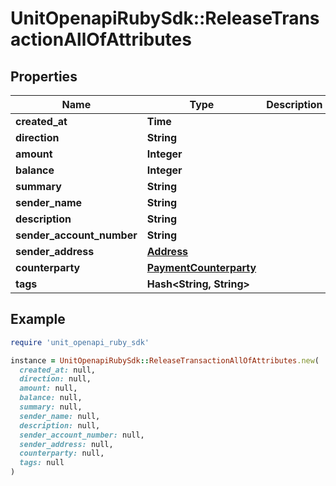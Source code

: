 # UnitOpenapiRubySdk::ReleaseTransactionAllOfAttributes

## Properties

| Name | Type | Description | Notes |
| ---- | ---- | ----------- | ----- |
| **created_at** | **Time** |  |  |
| **direction** | **String** |  |  |
| **amount** | **Integer** |  |  |
| **balance** | **Integer** |  |  |
| **summary** | **String** |  |  |
| **sender_name** | **String** |  | [optional] |
| **description** | **String** |  | [optional] |
| **sender_account_number** | **String** |  | [optional] |
| **sender_address** | [**Address**](Address.md) |  | [optional] |
| **counterparty** | [**PaymentCounterparty**](PaymentCounterparty.md) |  |  |
| **tags** | **Hash&lt;String, String&gt;** |  | [optional] |

## Example

```ruby
require 'unit_openapi_ruby_sdk'

instance = UnitOpenapiRubySdk::ReleaseTransactionAllOfAttributes.new(
  created_at: null,
  direction: null,
  amount: null,
  balance: null,
  summary: null,
  sender_name: null,
  description: null,
  sender_account_number: null,
  sender_address: null,
  counterparty: null,
  tags: null
)
```

